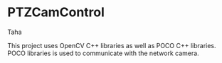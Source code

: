 # PTZCamControl
Taha

This project uses OpenCV C++ libraries as well as POCO C++ libraries.
POCO libraries is used to communicate with the network camera.

